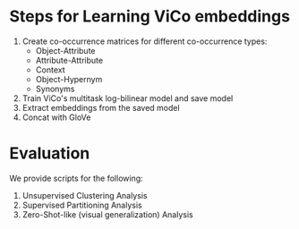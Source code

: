# Steps for Learning ViCo embeddings

1. Create co-occurrence matrices for different co-occurrence types:
    * Object-Attribute
    * Attribute-Attribute
    * Context
    * Object-Hypernym
    * Synonyms
2. Train ViCo's multitask log-bilinear model and save model
3. Extract embeddings from the saved model
4. Concat with GloVe

# Evaluation

We provide scripts for the following:
1. Unsupervised Clustering Analysis
2. Supervised Partitioning Analysis
3. Zero-Shot-like (visual generalization) Analysis

